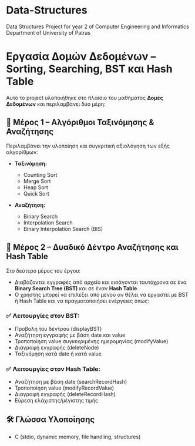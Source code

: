 # Data-Structures
Data Structures Project for year 2 of Computer Engineering and Informatics Department of University of Patras

# Εργασία Δομών Δεδομένων – Sorting, Searching, BST και Hash Table

Αυτό το project υλοποιήθηκε στο πλαίσιο του μαθήματος **Δομές Δεδομένων** και περιλαμβάνει δύο μέρη:

## 🔹 Μέρος 1 – Αλγόριθμοι Ταξινόμησης & Αναζήτησης
Περιλαμβάνει την υλοποίηση και συγκριτική αξιολόγηση των εξής αλγορίθμων:

- **Ταξινόμηση:**
  - Counting Sort
  - Merge Sort
  - Heap Sort
  - Quick Sort

- **Αναζήτηση:**
  - Binary Search
  - Interpolation Search
  - Binary Interpolation Search (BIS)

## 🔹 Μέρος 2 – Δυαδικό Δέντρο Αναζήτησης και Hash Table

Στο δεύτερο μέρος του έργου:
- Διαβάζονται εγγραφές από αρχείο και εισάγονται ταυτόχρονα σε ένα **Binary Search Tree (BST)** και σε έναν **Hash Table**.
- Ο χρήστης μπορεί να επιλέξει από μενού αν θέλει να εργαστεί με BST ή Hash Table και να πραγματοποιήσει ενέργειες όπως:

### ✅ Λειτουργίες στον BST:
- Προβολή του δέντρου (displayBST)
- Αναζήτηση εγγραφής με βάση date και value
- Τροποποίηση value συγκεκριμένης ημερομηνίας (modifyValue)
- Διαγραφή εγγραφής (deleteNode)
- Ταξινόμηση κατά date ή κατά value

### ✅ Λειτουργίες στον Hash Table:
- Αναζήτηση με βάση date (searchRecordHash)
- Τροποποίηση value (modifyRecordValue)
- Διαγραφή εγγραφής (deleteRecordHash)
- Εύρεση ελάχιστης/μέγιστης τιμής

## 🛠️ Γλώσσα Υλοποίησης
- C (stdio, dynamic memory, file handling, structures)

